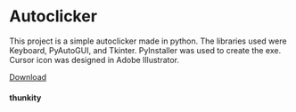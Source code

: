 # **Autoclicker**
This project is a simple autoclicker made in python. The libraries used were Keyboard, PyAutoGUI, and Tkinter. PyInstaller was used to create the exe. Cursor icon was designed in Adobe Illustrator.

[Download](https://github.com/Thunkity/autoclicker/releases/latest/download/autoclicker.exe)
#### thunkity
